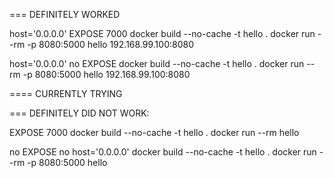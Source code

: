 === DEFINITELY WORKED

host='0.0.0.0'
EXPOSE 7000
docker build --no-cache -t hello .
docker run --rm -p 8080:5000 hello
192.168.99.100:8080


host='0.0.0.0'
no EXPOSE
docker build --no-cache -t hello .
docker run --rm -p 8080:5000 hello
192.168.99.100:8080






==== CURRENTLY TRYING






=== DEFINITELY DID NOT WORK:

EXPOSE 7000
docker build --no-cache -t hello .
docker run --rm hello


no EXPOSE
no host='0.0.0.0'
docker build --no-cache -t hello .
docker run --rm -p 8080:5000 hello